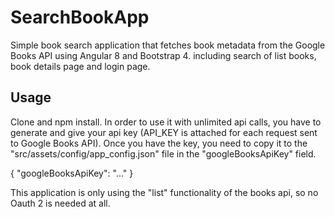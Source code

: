 # SearchBookApp

Simple book search application that fetches book metadata from the Google Books API using Angular 8 and Bootstrap 4. including search of list books, book details page and login page.


## Usage

Clone and npm install. In order to use it with unlimited api calls, you have to generate and give your api key (API_KEY is attached for each request sent to Google Books API). Once you have the key, you need to copy it to the "src/assets/config/app_config.json" file in the "googleBooksApiKey" field.

{ "googleBooksApiKey": "..." }

This application is only using the "list" functionality of the books api, so no Oauth 2 is needed at all.

